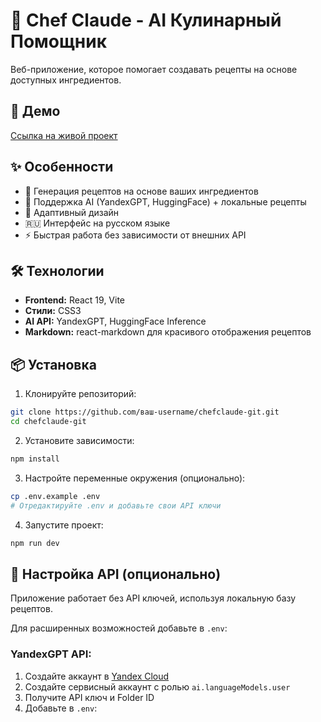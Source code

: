 # 🍳 Chef Claude - AI Кулинарный Помощник

Веб-приложение, которое помогает создавать рецепты на основе доступных ингредиентов.

## 🚀 Демо

[Ссылка на живой проект](https://chefclaudeai.netlify.app/)

## ✨ Особенности

- 🥘 Генерация рецептов на основе ваших ингредиентов
- 🤖 Поддержка AI (YandexGPT, HuggingFace) + локальные рецепты
- 📱 Адаптивный дизайн
- 🇷🇺 Интерфейс на русском языке
- ⚡ Быстрая работа без зависимости от внешних API

## 🛠️ Технологии

- **Frontend:** React 19, Vite
- **Стили:** CSS3
- **AI API:** YandexGPT, HuggingFace Inference
- **Markdown:** react-markdown для красивого отображения рецептов

## 📦 Установка

1. Клонируйте репозиторий:

```bash
git clone https://github.com/ваш-username/chefclaude-git.git
cd chefclaude-git
```

2. Установите зависимости:

```bash
npm install
```

3. Настройте переменные окружения (опционально):

```bash
cp .env.example .env
# Отредактируйте .env и добавьте свои API ключи
```

4. Запустите проект:

```bash
npm run dev
```

## 🔑 Настройка API (опционально)

Приложение работает без API ключей, используя локальную базу рецептов.

Для расширенных возможностей добавьте в `.env`:

### YandexGPT API:

1. Создайте аккаунт в [Yandex Cloud](https://cloud.yandex.ru/)
2. Создайте сервисный аккаунт с ролью `ai.languageModels.user`
3. Получите API ключ и Folder ID
4. Добавьте в `.env`:

